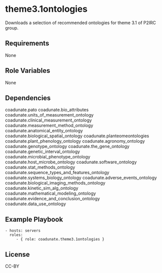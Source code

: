 theme3.1ontologies
=========

Downloads a selection of recommended ontologies for theme 3.1 of P2IRC group.

Requirements
------------

None

Role Variables
--------------

None

Dependencies
------------

coadunate.pato
coadunate.bio_attributes
coadunate.units_of_measurement_ontology
coadunate.clinical_measurement_ontology
coadunate.measurement_method_ontology
coadunate.anatomical_entity_ontology
coadunate.biological_spatial_ontology
coadunate.planteomeontologies
coadunate.plant_phenology_ontology
coadunate.agronomy_ontology
coadunate.genotype_ontology
coadunate.the_gene_ontology
coadunate.genetic_interval_ontology
coadunate.microbial_phenotype_ontology
coadunate.host_microbe_ontology
coadunate.software_ontology
coadunate.stat_methods_ontology
coadunate.sequence_types_and_features_ontology
coadunate.systems_biology_ontology
coadunate.adverse_events_ontology
coadunate.biological_imaging_methods_ontology
coadunate.kinetic_sim_alg_ontology
coadunate.mathematical_modeling_ontology
coadunate.evidence_and_conclusion_ontology
coadunate.data_use_ontology

Example Playbook
----------------

    - hosts: servers
      roles:
         - { role: coadunate.theme3.1ontologies }

License
-------

CC-BY
